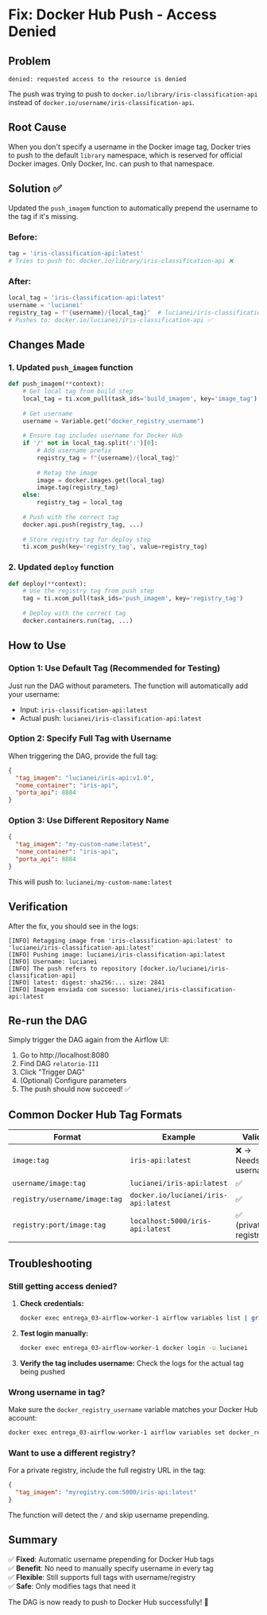 # Fix: Docker Hub Push - Access Denied

## Problem
```
denied: requested access to the resource is denied
```

The push was trying to push to `docker.io/library/iris-classification-api` instead of `docker.io/username/iris-classification-api`.

## Root Cause

When you don't specify a username in the Docker image tag, Docker tries to push to the default `library` namespace, which is reserved for official Docker images. Only Docker, Inc. can push to that namespace.

## Solution ✅

Updated the `push_imagem` function to automatically prepend the username to the tag if it's missing.

### Before:
```python
tag = 'iris-classification-api:latest'
# Tries to push to: docker.io/library/iris-classification-api ❌
```

### After:
```python
local_tag = 'iris-classification-api:latest'
username = 'lucianei'
registry_tag = f"{username}/{local_tag}"  # lucianei/iris-classification-api:latest
# Pushes to: docker.io/lucianei/iris-classification-api ✅
```

## Changes Made

### 1. Updated `push_imagem` function

```python
def push_imagem(**context):
    # Get local tag from build step
    local_tag = ti.xcom_pull(task_ids='build_imagem', key='image_tag')
    
    # Get username
    username = Variable.get("docker_registry_username")
    
    # Ensure tag includes username for Docker Hub
    if '/' not in local_tag.split(':')[0]:
        # Add username prefix
        registry_tag = f"{username}/{local_tag}"
        
        # Retag the image
        image = docker.images.get(local_tag)
        image.tag(registry_tag)
    else:
        registry_tag = local_tag
    
    # Push with the correct tag
    docker.api.push(registry_tag, ...)
    
    # Store registry tag for deploy step
    ti.xcom_push(key='registry_tag', value=registry_tag)
```

### 2. Updated `deploy` function

```python
def deploy(**context):
    # Use the registry tag from push step
    tag = ti.xcom_pull(task_ids='push_imagem', key='registry_tag')
    
    # Deploy with the correct tag
    docker.containers.run(tag, ...)
```

## How to Use

### Option 1: Use Default Tag (Recommended for Testing)
Just run the DAG without parameters. The function will automatically add your username:
- Input: `iris-classification-api:latest`
- Actual push: `lucianei/iris-classification-api:latest`

### Option 2: Specify Full Tag with Username
When triggering the DAG, provide the full tag:
```json
{
  "tag_imagem": "lucianei/iris-api:v1.0",
  "nome_container": "iris-api",
  "porta_api": 8884
}
```

### Option 3: Use Different Repository Name
```json
{
  "tag_imagem": "my-custom-name:latest",
  "nome_container": "iris-api",
  "porta_api": 8884
}
```
This will push to: `lucianei/my-custom-name:latest`

## Verification

After the fix, you should see in the logs:

```
[INFO] Retagging image from 'iris-classification-api:latest' to 'lucianei/iris-classification-api:latest'
[INFO] Pushing image: lucianei/iris-classification-api:latest
[INFO] Username: lucianei
[INFO] The push refers to repository [docker.io/lucianei/iris-classification-api]
[INFO] latest: digest: sha256:... size: 2841
[INFO] Imagem enviada com sucesso: lucianei/iris-classification-api:latest
```

## Re-run the DAG

Simply trigger the DAG again from the Airflow UI:
1. Go to http://localhost:8080
2. Find DAG `relatorio-III`
3. Click "Trigger DAG"
4. (Optional) Configure parameters
5. The push should now succeed! ✅

## Common Docker Hub Tag Formats

| Format | Example | Valid? |
|--------|---------|--------|
| `image:tag` | `iris-api:latest` | ❌ → Needs username |
| `username/image:tag` | `lucianei/iris-api:latest` | ✅ |
| `registry/username/image:tag` | `docker.io/lucianei/iris-api:latest` | ✅ |
| `registry:port/image:tag` | `localhost:5000/iris-api:latest` | ✅ (private registry) |

## Troubleshooting

### Still getting access denied?

1. **Check credentials:**
   ```bash
   docker exec entrega_03-airflow-worker-1 airflow variables list | grep docker
   ```

2. **Test login manually:**
   ```bash
   docker exec entrega_03-airflow-worker-1 docker login -u lucianei
   ```

3. **Verify the tag includes username:**
   Check the logs for the actual tag being pushed

### Wrong username in tag?

Make sure the `docker_registry_username` variable matches your Docker Hub account:
```bash
docker exec entrega_03-airflow-worker-1 airflow variables set docker_registry_username "your_correct_username"
```

### Want to use a different registry?

For a private registry, include the full registry URL in the tag:
```json
{
  "tag_imagem": "myregistry.com:5000/iris-api:latest"
}
```

The function will detect the `/` and skip username prepending.

## Summary

✅ **Fixed**: Automatic username prepending for Docker Hub tags  
✅ **Benefit**: No need to manually specify username in every tag  
✅ **Flexible**: Still supports full tags with username/registry  
✅ **Safe**: Only modifies tags that need it  

The DAG is now ready to push to Docker Hub successfully! 🎉
